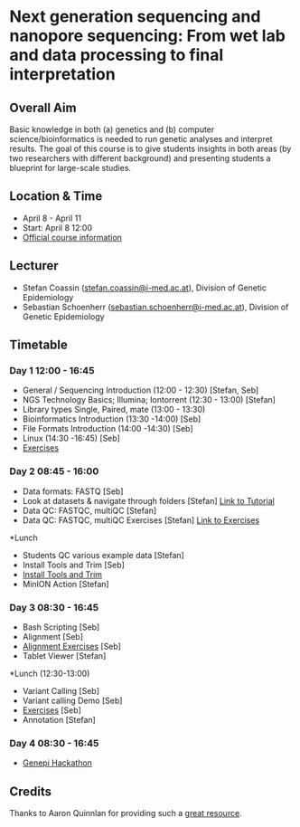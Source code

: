 # Next generation sequencing and nanopore sequencing: From wet lab and data processing to final interpretation

## Overall Aim
Basic knowledge in both (a) genetics and (b) computer science/bioinformatics is needed to run genetic analyses and interpret results. The goal of this course is to give students insights in both areas (by two researchers with different background) and presenting students a blueprint for large-scale studies.  

## Location & Time
* April 8 - April 11 
* Start: April 8 12:00
* [Official course information](https://inside.i-med.ac.at/online/wbLv.wbShowLVDetail?pStpSpNr=858876)

## Lecturer
- Stefan Coassin (stefan.coassin@i-med.ac.at), Division of Genetic Epidemiology
- Sebastian Schoenherr (sebastian.schoenherr@i-med.ac.at), Division of Genetic Epidemiology

## Timetable

### Day 1 12:00 - 16:45
* General / Sequencing Introduction (12:00 - 12:30) [Stefan, Seb]
* NGS Technology Basics; Illumina; Iontorrent (12:30 - 13:00) [Stefan]
* Library types Single, Paired, mate (13:00 - 13:30)
* Bioinformatics Introduction (13:30 -14:00) [Seb]
* File Formats Introduction (14:00 -14:30) [Seb]
* Linux (14:30 -16:45) [Seb]
* [Exercises](https://github.com/seppinho/ngs-class/blob/master/scripts/linux-basics.md)

### Day 2 08:45 - 16:00
* Data formats: FASTQ [Seb] 
* Look at datasets & navigate through folders [Stefan] [Link to Tutorial](https://github.com/seppinho/ngs-class/blob/master/scripts/Coassin_Tutorial.pdf)
* Data QC: FASTQC, multiQC [Stefan]
* Data QC: FASTQC, multiQC Exercises [Stefan] [Link to Exercises](https://github.com/seppinho/ngs-class/blob/master/scripts/Coassin_Uebungen.pdf)

*Lunch

* Students QC various example data [Stefan]
* Install Tools and Trim  [Seb]
* [Install Tools and Trim](https://github.com/seppinho/ngs-class/blob/master/scripts/trimming.md)
* MinION Action [Stefan]

### Day 3 08:30 - 16:45
* Bash Scripting [Seb]
* Alignment [Seb]
* [Alignment Exercises](https://github.com/seppinho/ngs-class/blob/master/scripts/mapping.md) [Seb] 
* Tablet Viewer [Stefan]

*Lunch (12:30-13:00)

* Variant Calling [Seb]
* Variant calling Demo [Seb]
* [Exercises](https://github.com/seppinho/ngs-class/blob/master/scripts/variant-calling.md) [Seb] 
* Annotation [Stefan] 

### Day 4 08:30 - 16:45
* [Genepi Hackathon](https://github.com/seppinho/ngs-class/blob/master/scripts/project.md)

## Credits
Thanks to Aaron Quinnlan for providing such a [great resource](https://github.com/quinlan-lab/applied-computational-genomics).  
